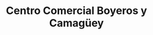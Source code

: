---
title: "Centro Comercial Boyeros y Camagüey"
url: /la-habana/centro-comercial-boyeros-y-camagueey/
shop: Supermarkt
---